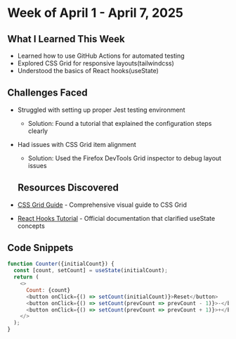 # Week of April 1 - April 7, 2025

## What I Learned This Week

- Learned how to use GitHub Actions for automated testing
- Explored CSS Grid for responsive layouts(tailwindcss)
- Understood the basics of React hooks(useState)

## Challenges Faced

- Struggled with setting up proper Jest testing environment
  - Solution: Found a tutorial that explained the configuration steps clearly
- Had issues with CSS Grid item alignment
  - Solution: Used the Firefox DevTools Grid inspector to debug layout issues

  ## Resources Discovered

- [CSS Grid Guide](https://css-tricks.com/snippets/css/complete-guide-grid/) - Comprehensive visual guide to CSS Grid
- [React Hooks Tutorial](https://legacy.reactjs.org/docs/hooks-reference.html#usestate) - Official documentation that clarified useState concepts


## Code Snippets
```javascript
function Counter({initialCount}) {
  const [count, setCount] = useState(initialCount);
  return (
    <>
      Count: {count}
      <button onClick={() => setCount(initialCount)}>Reset</button>
      <button onClick={() => setCount(prevCount => prevCount - 1)}>-</button>
      <button onClick={() => setCount(prevCount => prevCount + 1)}>+</button>
    </>
  );
}
```